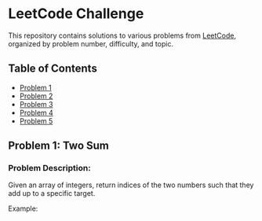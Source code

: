 # LeetCode Challenge

This repository contains solutions to various problems from [LeetCode](https://leetcode.com/), organized by problem number, difficulty, and topic.

## Table of Contents

- [Problem 1](#problem-1)
- [Problem 2](#problem-2)
- [Problem 3](#problem-3)
- [Problem 4](#problem-4)
- [Problem 5](#problem-5)

## Problem 1: Two Sum

### Problem Description:
Given an array of integers, return indices of the two numbers such that they add up to a specific target.

Example:
